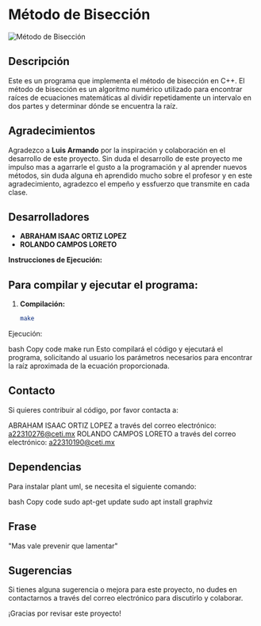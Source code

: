 # Método de Bisección

![Método de Bisección](url_de_tu_imagen)

## Descripción

Este es un programa que implementa el método de bisección en C++. El método de bisección es un algoritmo numérico utilizado para encontrar raíces de ecuaciones matemáticas al dividir repetidamente un intervalo en dos partes y determinar dónde se encuentra la raíz.

## Agradecimientos

Agradezco a **Luis Armando** por la inspiración y colaboración en el desarrollo de este proyecto. Sin duda el desarrollo de este proyecto me impulso mas a agarrarle el gusto a la programación y al aprender nuevos métodos, sin duda alguna eh aprendido mucho sobre el profesor y en este agradecimiento, agradezco el empeño y essfuerzo que transmite en cada clase. 

## Desarrolladores

- **ABRAHAM ISAAC ORTIZ LOPEZ**
- **ROLANDO CAMPOS LORETO**

**Instrucciones de Ejecución:**

## Para compilar y ejecutar el programa:

1. **Compilación:**

   ```bash
   make
Ejecución:

bash
Copy code
make run
Esto compilará el código y ejecutará el programa, solicitando al usuario los parámetros necesarios para encontrar la raíz aproximada de la ecuación proporcionada.

## Contacto
Si quieres contribuir al código, por favor contacta a:

ABRAHAM ISAAC ORTIZ LOPEZ a través del correo electrónico: a22310276@ceti.mx
ROLANDO CAMPOS LORETO a través del correo electrónico: a22310190@ceti.mx

## Dependencias
Para instalar plant uml, se necesita el siguiente comando:

bash
Copy code
sudo apt-get update
sudo apt install graphviz

## Frase
"Mas vale prevenir que lamentar"

## Sugerencias
Si tienes alguna sugerencia o mejora para este proyecto, no dudes en contactarnos a través del correo electrónico para discutirlo y colaborar.

¡Gracias por revisar este proyecto!